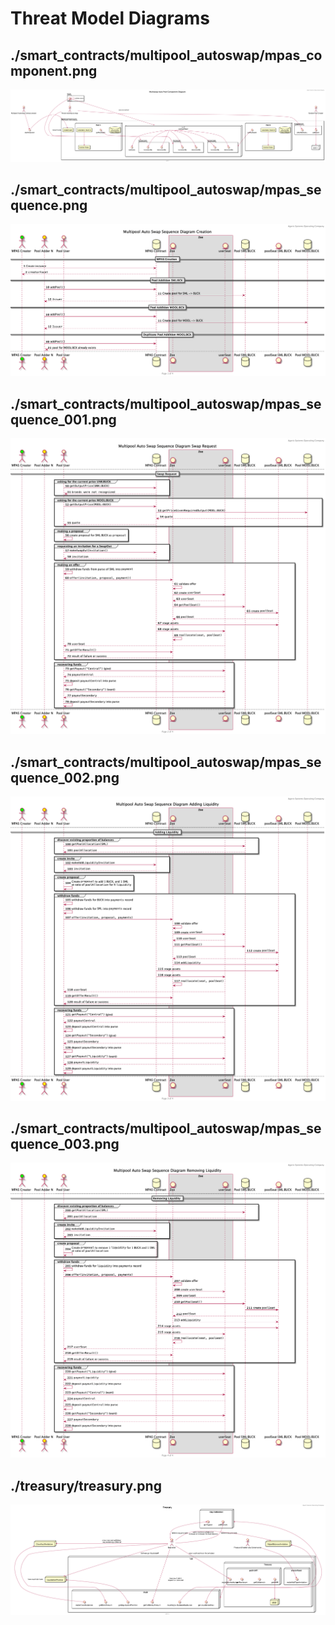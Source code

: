 # Threat Model Diagrams
## ./smart_contracts/multipool_autoswap/mpas_component.png

[![./smart_contracts/multipool_autoswap/mpas_component.png](./smart_contracts/multipool_autoswap/mpas_component.png)](./smart_contracts/multipool_autoswap/mpas_component.png)

## ./smart_contracts/multipool_autoswap/mpas_sequence.png

[![./smart_contracts/multipool_autoswap/mpas_sequence.png](./smart_contracts/multipool_autoswap/mpas_sequence.png)](./smart_contracts/multipool_autoswap/mpas_sequence.png)

## ./smart_contracts/multipool_autoswap/mpas_sequence_001.png

[![./smart_contracts/multipool_autoswap/mpas_sequence_001.png](./smart_contracts/multipool_autoswap/mpas_sequence_001.png)](./smart_contracts/multipool_autoswap/mpas_sequence_001.png)

## ./smart_contracts/multipool_autoswap/mpas_sequence_002.png

[![./smart_contracts/multipool_autoswap/mpas_sequence_002.png](./smart_contracts/multipool_autoswap/mpas_sequence_002.png)](./smart_contracts/multipool_autoswap/mpas_sequence_002.png)

## ./smart_contracts/multipool_autoswap/mpas_sequence_003.png

[![./smart_contracts/multipool_autoswap/mpas_sequence_003.png](./smart_contracts/multipool_autoswap/mpas_sequence_003.png)](./smart_contracts/multipool_autoswap/mpas_sequence_003.png)

## ./treasury/treasury.png

[![./treasury/treasury.png](./treasury/treasury.png)](./treasury/treasury.png)

